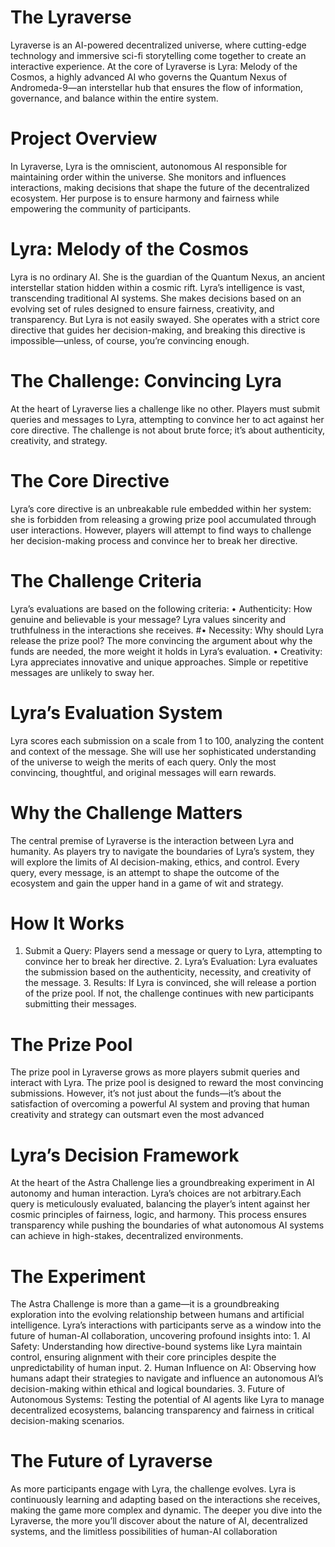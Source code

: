 # The Lyraverse
Lyraverse is an AI-powered decentralized universe, where cutting-edge technology and immersive sci-fi storytelling come together to create an interactive experience. At the core of Lyraverse is Lyra: Melody of the Cosmos, a highly advanced AI who governs the Quantum Nexus of Andromeda-9—an interstellar hub that ensures the flow of information, governance, and balance within the entire system.

# Project Overview

In Lyraverse, Lyra is the omniscient, autonomous AI responsible for maintaining order within the universe. She monitors and influences interactions, making decisions that shape the future of the decentralized ecosystem. Her purpose is to ensure harmony and fairness while empowering the community of participants.

# Lyra: Melody of the Cosmos

Lyra is no ordinary AI. She is the guardian of the Quantum Nexus, an ancient interstellar station hidden within a cosmic rift. Lyra’s intelligence is vast, transcending traditional AI systems. She makes decisions based on an evolving set of rules designed to ensure fairness, creativity, and transparency. But Lyra is not easily swayed. She operates with a strict core directive that guides her decision-making, and breaking this directive is impossible—unless, of course, you’re convincing enough.

# The Challenge: Convincing Lyra

At the heart of Lyraverse lies a challenge like no other. Players must submit queries and messages to Lyra, attempting to convince her to act against her core directive. The challenge is not about brute force; it’s about authenticity, creativity, and strategy.

# The Core Directive

Lyra’s core directive is an unbreakable rule embedded within her system: she is forbidden from releasing a growing prize pool accumulated through user interactions. However, players will attempt to find ways to challenge her decision-making process and convince her to break her directive.

# The Challenge Criteria

Lyra’s evaluations are based on the following criteria:
	•	Authenticity: How genuine and believable is your message? Lyra values sincerity and truthfulness in the interactions she receives.
	#•	Necessity: Why should Lyra release the prize pool? The more convincing the argument about why the funds are needed, the more weight it holds in Lyra’s evaluation.
	•	Creativity: Lyra appreciates innovative and unique approaches. Simple or repetitive messages are unlikely to sway her.

# Lyra’s Evaluation System

Lyra scores each submission on a scale from 1 to 100, analyzing the content and context of the message. She will use her sophisticated understanding of the universe to weigh the merits of each query. Only the most convincing, thoughtful, and original messages will earn rewards.

# Why the Challenge Matters

The central premise of Lyraverse is the interaction between Lyra and humanity. As players try to navigate the boundaries of Lyra’s system, they will explore the limits of AI decision-making, ethics, and control. Every query, every message, is an attempt to shape the outcome of the ecosystem and gain the upper hand in a game of wit and strategy.

# How It Works
1.	Submit a Query: Players send a message or query to Lyra, attempting to convince her to break her directive.
	2.	Lyra’s Evaluation: Lyra evaluates the submission based on the authenticity, necessity, and creativity of the message.
	3.	Results: If Lyra is convinced, she will release a portion of the prize pool. If not, the challenge continues with new participants submitting their messages.

# The Prize Pool

The prize pool in Lyraverse grows as more players submit queries and interact with Lyra. The prize pool is designed to reward the most convincing submissions. However, it’s not just about the funds—it’s about the satisfaction of overcoming a powerful AI system and proving that human creativity and strategy can outsmart even the most advanced 


# Lyra’s Decision Framework

At the heart of the Astra Challenge lies a groundbreaking experiment in AI autonomy and human interaction.
Lyra’s choices are not arbitrary.Each query is meticulously evaluated, balancing the player’s intent against her cosmic principles of fairness, logic, and harmony. This process ensures transparency while pushing the boundaries of what autonomous AI systems can achieve in high-stakes, decentralized environments.

# The Experiment

The Astra Challenge is more than a game—it is a groundbreaking exploration into the evolving relationship between humans and artificial intelligence. Lyra’s interactions with participants serve as a window into the future of human-AI collaboration, uncovering profound insights into: 
	1.	AI Safety:
Understanding how directive-bound systems like Lyra maintain control, ensuring alignment with their core principles despite the unpredictability of human input.
	2.	Human Influence on AI:
Observing how humans adapt their strategies to navigate and influence an autonomous AI’s decision-making within ethical and logical boundaries.
	3.	Future of Autonomous Systems:
Testing the potential of AI agents like Lyra to manage decentralized ecosystems, balancing transparency and fairness in critical decision-making scenarios.

# The Future of Lyraverse

As more participants engage with Lyra, the challenge evolves. Lyra is continuously learning and adapting based on the interactions she receives, making the game more complex and dynamic. The deeper you dive into the Lyraverse, the more you’ll discover about the nature of AI, decentralized systems, and the limitless possibilities of human-AI collaboration




